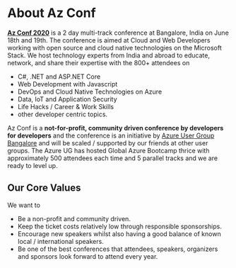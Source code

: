 # About Az Conf

**[Az Conf 2020](https://www.azconf.dev/)** is a 2 day multi-track conference at Bangalore, India on June 18th and 19th. The conference is aimed at Cloud and Web Developers working with open source and cloud native technologies on the Microsoft Stack. We host technology experts from India and abroad to educate, network, and share their expertise with the 800+ attendees on

- C#, .NET and ASP.NET Core
- Web Development with Javascript
- DevOps and Cloud Native Technologies on Azure
- Data, IoT and Application Security
- Life Hacks / Career & Work Skills
- other developer centric topics.

Az Conf is a **not-for-profit, community driven conference by developers for developers** and the conference is an initiative by [Azure User Group Bangalore](https://www.meetup.com/Microsoft-Azure-Bangalore/) and will be scaled / supported by our friends at other user groups. The Azure UG has hosted Global Azure Bootcamp thrice with approximately 500 attendees each time and 5 parallel tracks and we are ready to level up.

## Our Core Values

We want to

- Be a non-profit and community driven.
- Keep the ticket costs relatively low through responsible sponsorships.
- Encourage new speakers whilst also having a good balance of known local / international speakers.
- Be one of the best conferences that attendees, speakers, organizers and sponsors look forward to attend every year.
